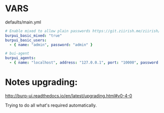 VARS
====

defaults/main.yml

```yaml
# Enable mixed to allow plain passwords https://git.ziirish.me/ziirish/burp-ui/issues/177#note_1794
burpui_basic_mixed: "true"
burpui_basic_users:
  - { name: "admin", password: "admin" }
```

```yaml
# bui-agent
burpui_agents:
  - { name: "localhost", address: "127.0.0.1", port: "10000", password: "password", ssl: "false" }
```


Notes upgrading:
================

http://burp-ui.readthedocs.io/en/latest/upgrading.html#v0-4-0

Trying to do all what's required automatically.


